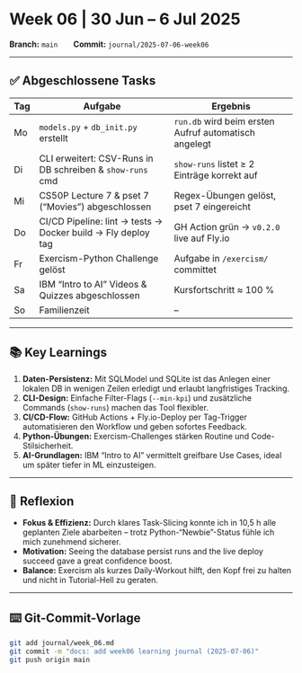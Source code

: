 # Week 06 | 30 Jun – 6 Jul 2025

**Branch:** `main`  **Commit:** `journal/2025-07-06-week06`

---

## ✅ Abgeschlossene Tasks

| Tag  | Aufgabe                                                     | Ergebnis                                                      |
|------|-------------------------------------------------------------|---------------------------------------------------------------|
| Mo   | `models.py` + `db_init.py` erstellt                          | `run.db` wird beim ersten Aufruf automatisch angelegt         |
| Di   | CLI erweitert: CSV-Runs in DB schreiben & `show-runs` cmd    | `show-runs` listet ≥ 2 Einträge korrekt auf                  |
| Mi   | CS50P Lecture 7 & pset 7 (“Movies”) abgeschlossen            | Regex-Übungen gelöst, pset 7 eingereicht                      |
| Do   | CI/CD Pipeline: lint → tests → Docker build → Fly deploy tag | GH Action grün → `v0.2.0` live auf Fly.io                     |
| Fr   | Exercism-Python Challenge gelöst                            | Aufgabe in `/exercism/` committet                             |
| Sa   | IBM “Intro to AI” Videos & Quizzes abgeschlossen              | Kursfortschritt ≈ 100 %                                        |
| So   | Familienzeit                                                 | –                                                              |

---

## 📚 Key Learnings

1. **Daten-Persistenz:** Mit SQLModel und SQLite ist das Anlegen einer lokalen DB in wenigen Zeilen erledigt und erlaubt langfristiges Tracking.  
2. **CLI-Design:** Einfache Filter-Flags (`--min-kpi`) und zusätzliche Commands (`show-runs`) machen das Tool flexibler.  
3. **CI/CD-Flow:** GitHub Actions + Fly.io-Deploy per Tag-Trigger automatisieren den Workflow und geben sofortes Feedback.  
4. **Python-Übungen:** Exercism-Challenges stärken Routine und Code-Stilsicherheit.  
5. **AI-Grundlagen:** IBM “Intro to AI” vermittelt greifbare Use Cases, ideal um später tiefer in ML einzusteigen.

---

## 🧠 Reflexion

- **Fokus & Effizienz:** Durch klares Task-Slicing konnte ich in 10,5 h alle geplanten Ziele abarbeiten – trotz Python-“Newbie”-Status fühle ich mich zunehmend sicherer.  
- **Motivation:** Seeing the database persist runs and the live deploy succeed gave a great confidence boost.  
- **Balance:** Exercism als kurzes Daily-Workout hilft, den Kopf frei zu halten und nicht in Tutorial-Hell zu geraten.


---

## ⌨️ Git-Commit-Vorlage

```bash
git add journal/week_06.md
git commit -m "docs: add week06 learning journal (2025-07-06)"
git push origin main
